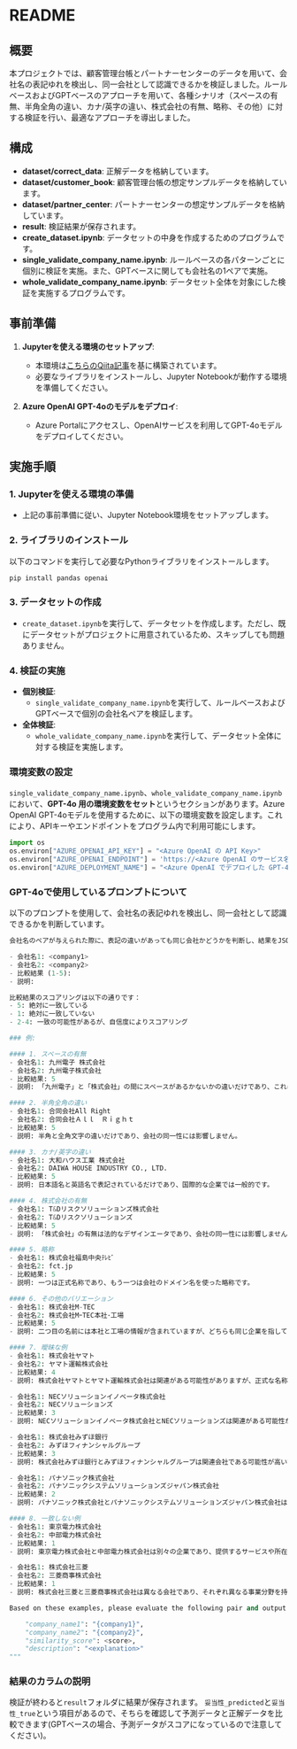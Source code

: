 # README

## 概要
本プロジェクトでは、顧客管理台帳とパートナーセンターのデータを用いて、会社名の表記ゆれを検出し、同一会社として認識できるかを検証しました。ルールベースおよびGPTベースのアプローチを用いて、各種シナリオ（スペースの有無、半角全角の違い、カナ/英字の違い、株式会社の有無、略称、その他）に対する検証を行い、最適なアプローチを導出しました。

## 構成
- **dataset/correct_data**: 正解データを格納しています。
- **dataset/customer_book**: 顧客管理台帳の想定サンプルデータを格納しています。
- **dataset/partner_center**: パートナーセンターの想定サンプルデータを格納しています。
- **result**: 検証結果が保存されます。
- **create_dataset.ipynb**: データセットの中身を作成するためのプログラムです。
- **single_validate_company_name.ipynb**: ルールベースの各パターンごとに個別に検証を実施。また、GPTベースに関しても会社名の1ペアで実施。
- **whole_validate_company_name.ipynb**: データセット全体を対象にした検証を実施するプログラムです。

## 事前準備
1. **Jupyterを使える環境のセットアップ**:
   - 本環境は[こちらのQiita記事](https://qiita.com/fuku_tech/items/6752b00770552bf4f46b)を基に構築されています。
   - 必要なライブラリをインストールし、Jupyter Notebookが動作する環境を準備してください。

2. **Azure OpenAI GPT-4oのモデルをデプロイ**:
   - Azure Portalにアクセスし、OpenAIサービスを利用してGPT-4oモデルをデプロイしてください。

## 実施手順

### 1. Jupyterを使える環境の準備
- 上記の事前準備に従い、Jupyter Notebook環境をセットアップします。

### 2. ライブラリのインストール
以下のコマンドを実行して必要なPythonライブラリをインストールします。
```bash
pip install pandas openai
```

### 3. データセットの作成
- `create_dataset.ipynb`を実行して、データセットを作成します。ただし、既にデータセットがプロジェクトに用意されているため、スキップしても問題ありません。

### 4. 検証の実施
- **個別検証**:
  - `single_validate_company_name.ipynb`を実行して、ルールベースおよびGPTベースで個別の会社名ペアを検証します。
- **全体検証**:
  - `whole_validate_company_name.ipynb`を実行して、データセット全体に対する検証を実施します。

### 環境変数の設定
`single_validate_company_name.ipynb`、`whole_validate_company_name.ipynb`において、**GPT-4o 用の環境変数をセット**というセクションがあります。Azure OpenAI GPT-4oモデルを使用するために、以下の環境変数を設定します。これにより、APIキーやエンドポイントをプログラム内で利用可能にします。
```python
import os
os.environ["AZURE_OPENAI_API_KEY"] = "<Azure OpenAI の API Key>"
os.environ["AZURE_OPENAI_ENDPOINT"] = 'https://<Azure OpenAI のサービス名>.openai.azure.com/'
os.environ["AZURE_DEPLOYMENT_NAME"] = "<Azure OpenAI でデプロイした GPT-4o のデプロイ名>"
```

### GPT-4oで使用しているプロンプトについて
以下のプロンプトを使用して、会社名の表記ゆれを検出し、同一会社として認識できるかを判断しています。
```python
会社名のペアが与えられた際に、表記の違いがあっても同じ会社かどうかを判断し、結果をJSON形式で出力してください。JSONのスキーマは、company_name1, company_name2, similarity_score, description として。考慮するべき違いには、スペース、文字の幅、言語、および略称が含まれますが、他にも様々な表記のパターンが存在することを念頭に置いてください。それぞれの比較について、以下のフォーマットを使用してください：

- 会社名1: <company1>
- 会社名2: <company2>
- 比較結果 (1-5):
- 説明:

比較結果のスコアリングは以下の通りです：
- 5: 絶対に一致している
- 1: 絶対に一致していない
- 2-4: 一致の可能性があるが、自信度によりスコアリング

### 例:

#### 1. スペースの有無
- 会社名1: 九州電子 株式会社
- 会社名2: 九州電子株式会社
- 比較結果: 5
- 説明: 「九州電子」と「株式会社」の間にスペースがあるかないかの違いだけであり、これは一般的な表記の揺れです。

#### 2. 半角全角の違い
- 会社名1: 合同会社All Right
- 会社名2: 合同会社Ａｌｌ　Ｒｉｇｈｔ
- 比較結果: 5
- 説明: 半角と全角文字の違いだけであり、会社の同一性には影響しません。

#### 3. カナ/英字の違い
- 会社名1: 大和ハウス工業 株式会社
- 会社名2: DAIWA HOUSE INDUSTRY CO., LTD.
- 比較結果: 5
- 説明: 日本語名と英語名で表記されているだけであり、国際的な企業では一般的です。

#### 4. 株式会社の有無
- 会社名1: T&Dリスクソリューションズ株式会社
- 会社名2: T&Dリスクソリューションズ
- 比較結果: 5
- 説明: 「株式会社」の有無は法的なデザインエータであり、会社の同一性には影響しません。

#### 5. 略称
- 会社名1: 株式会社福島中央ﾃﾚﾋﾞ
- 会社名2: fct.jp
- 比較結果: 5
- 説明: 一つは正式名称であり、もう一つは会社のドメイン名を使った略称です。

#### 6. その他のバリエーション
- 会社名1: 株式会社M-TEC
- 会社名2: 株式会社MｰTEC本社･工場
- 比較結果: 5
- 説明: 二つ目の名前には本社と工場の情報が含まれていますが、どちらも同じ企業を指しています。

#### 7. 曖昧な例
- 会社名1: 株式会社ヤマト
- 会社名2: ヤマト運輸株式会社
- 比較結果: 4
- 説明: 株式会社ヤマトとヤマト運輸株式会社は関連がある可能性がありますが、正式な名称として異なる場合もあるため、完全に一致しているかは不明です。

- 会社名1: NECソリューションイノベータ株式会社
- 会社名2: NECソリューションズ
- 比較結果: 3
- 説明: NECソリューションイノベータ株式会社とNECソリューションズは関連がある可能性がありますが、同一の会社であるかどうかは完全には確信が持てません。

- 会社名1: 株式会社みずほ銀行
- 会社名2: みずほフィナンシャルグループ
- 比較結果: 3
- 説明: 株式会社みずほ銀行とみずほフィナンシャルグループは関連会社である可能性が高いですが、同一の会社とは限りません。

- 会社名1: パナソニック株式会社
- 会社名2: パナソニックシステムソリューションズジャパン株式会社
- 比較結果: 2
- 説明: パナソニック株式会社とパナソニックシステムソリューションズジャパン株式会社は同じ企業グループ内の別会社である可能性が高いですが、同一の会社ではない可能性があります。

#### 8. 一致しない例
- 会社名1: 東京電力株式会社
- 会社名2: 中部電力株式会社
- 比較結果: 1
- 説明: 東京電力株式会社と中部電力株式会社は別々の企業であり、提供するサービスや所在地も異なります。

- 会社名1: 株式会社三菱
- 会社名2: 三菱商事株式会社
- 比較結果: 1
- 説明: 株式会社三菱と三菱商事株式会社は異なる会社であり、それぞれ異なる事業分野を持っています。

Based on these examples, please evaluate the following pair and output the result in JSON format with the following schema:

    "company_name1": "{company1}",
    "company_name2": "{company2}",
    "similarity_score": <score>,
    "description": "<explanation>"
"""
```

### 結果のカラムの説明
検証が終わると`result`フォルダに結果が保存されます。
`妥当性_predicted`と`妥当性_true`という項目があるので、そちらを確認して予測データと正解データを比較できます(GPTベースの場合、予測データがスコアになっているので注意してください)。
